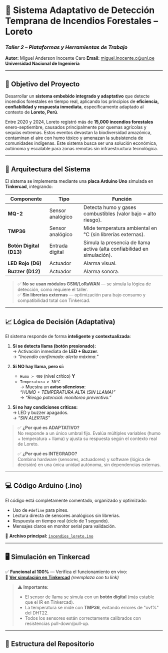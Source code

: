 # 🌿 Sistema Adaptativo de Detección Temprana de Incendios Forestales – Loreto  
### *Taller 2 – Plataformas y Herramientas de Trabajo*  
**Autor:** Miguel Anderson Inocente Caro
**Email:** miguel.inocente.c@uni.pe
**Universidad Nacional de Ingeniería**  

---

## 🎯 Objetivo del Proyecto

Desarrollar un **sistema embebido integrado y adaptativo** que detecte incendios forestales en tiempo real, aplicando los principios de **eficiencia, confiabilidad y respuesta inmediata**, específicamente adaptado al contexto de **Loreto, Perú**.  

Entre 2020 y 2024, Loreto registró más de **15,000 incendios forestales** enero-septiembre, causados principalmente por quemas agrícolas y sequías extremas. Estos eventos devastan la biodiversidad amazónica, contaminan el aire con humo tóxico y amenazan la subsistencia de comunidades indígenas. Este sistema busca ser una solución económica, autónoma y escalable para zonas remotas sin infraestructura tecnológica.

---

## 🔧 Arquitectura del Sistema

El sistema se implementa mediante una **placa Arduino Uno** simulada en **Tinkercad**, integrando:

| Componente | Tipo | Función |
|----------|------|---------|
| **MQ-2** | Sensor analógico | Detecta humo y gases combustibles (valor bajo = alto riesgo). |
| **TMP36** | Sensor analógico | Mide temperatura ambiental en °C (sin librerías externas). |
| **Botón Digital (D13)** | Entrada digital | Simula la presencia de llama activa (alta confiabilidad en simulación). |
| **LED Rojo (D6)** | Actuador | Alarma visual. |
| **Buzzer (D12)** | Actuador | Alarma sonora. |

> ✅ **No se usan módulos GSM/LoRaWAN** — se simula la lógica de detección, como requiere el taller.  
> ✅ **Sin librerías externas** — optimización para bajo consumo y compatibilidad total con Tinkercad.

---

## 📈 Lógica de Decisión (Adaptativa)

El sistema responde de forma **inteligente y contextualizada**:

1. **Si se detecta llama (botón presionado):**  
   → Activación inmediata de **LED + Buzzer**.  
   → *“Incendio confirmado: alerta máxima.”*

2. **Si NO hay llama, pero sí:**  
   - `Humo > 400` (nivel crítico) **Y**  
   - `Temperatura > 30°C`  
   → Muestra un **aviso silencioso**:  
   *“HUMO + TEMPERATURA ALTA (SIN LLAMA)”*  
   → *“Riesgo potencial: monitoreo preventivo.”*

3. **Si no hay condiciones críticas:**  
   → LED y buzzer apagados.  
   → *“SIN ALERTAS”*

> ✅ **¿Por qué es ADAPTATIVO?**  
> No responde a un único umbral fijo. Evalúa múltiples variables (humo + temperatura + llama) y ajusta su respuesta según el contexto real de Loreto.  
>   
> ✅ **¿Por qué es INTEGRADO?**  
> Combina hardware (sensores, actuadores) y software (lógica de decisión) en una única unidad autónoma, sin dependencias externas.

---

## 💻 Código Arduino (.ino)

El código está completamente comentado, organizado y optimizado:

- Uso de `#define` para pines.
- Lectura directa de sensores analógicos sin librerías.
- Respuesta en tiempo real (ciclo de 1 segundo).
- Mensajes claros en monitor serial para validación.

📌 **Archivo principal:** [`incendios_loreto.ino`](incendios_loreto.ino)

---

## 🖥️ Simulación en Tinkercad

✅ **Funcional al 100%** — Verifica el funcionamiento en vivo:  
🔗 [**Ver simulación en Tinkercad**](https://www.tinkercad.com/things/XXXXXXXXXXX) *(reemplaza con tu link)*

> ⚠️ **Importante:**  
> - El sensor de llama se simula con un **botón digital** (más estable que el IR en Tinkercad).  
> - La temperatura se mide con **TMP36**, evitando errores de "ovf%" del DHT22.  
> - Todos los sensores están correctamente calibrados con resistencias pull-down/pull-up.

---

## 📁 Estructura del Repositorio
